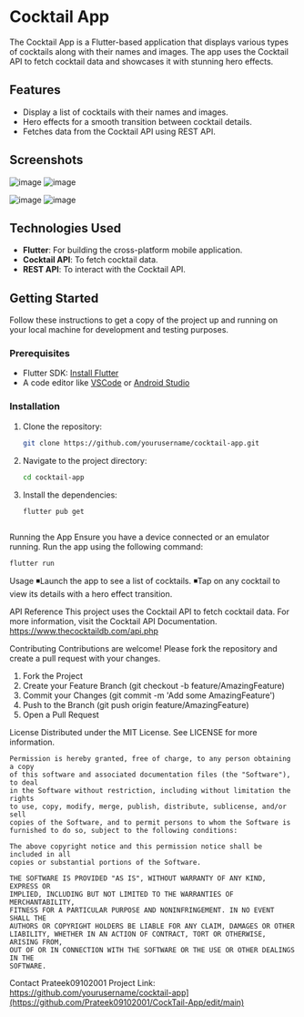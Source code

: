 # Cocktail App

The Cocktail App is a Flutter-based application that displays various types of cocktails along with their names and images. The app uses the Cocktail API to fetch cocktail data and showcases it with stunning hero effects.

## Features

- Display a list of cocktails with their names and images.
- Hero effects for a smooth transition between cocktail details.
- Fetches data from the Cocktail API using REST API.

## Screenshots

![image](https://github.com/Prateek09102001/CockTail-App/assets/127758351/c0af0921-3d9f-414b-a314-335ce821d9ee)
![image](https://github.com/Prateek09102001/CockTail-App/assets/127758351/77624822-f03a-4e20-b084-b4cfd22c0aec)

![image](https://github.com/Prateek09102001/CockTail-App/assets/127758351/d04d828f-0c67-442e-8baa-d3b4c658396f)
![image](https://github.com/Prateek09102001/CockTail-App/assets/127758351/9a3bbc98-57bf-40e3-97e5-7479c4d54bce)


## Technologies Used

- **Flutter**: For building the cross-platform mobile application.
- **Cocktail API**: To fetch cocktail data.
- **REST API**: To interact with the Cocktail API.

## Getting Started

Follow these instructions to get a copy of the project up and running on your local machine for development and testing purposes.

### Prerequisites

- Flutter SDK: [Install Flutter](https://flutter.dev/docs/get-started/install)
- A code editor like [VSCode](https://code.visualstudio.com/) or [Android Studio](https://developer.android.com/studio)

### Installation

1. Clone the repository:
   ```sh
   git clone https://github.com/yourusername/cocktail-app.git

2. Navigate to the project directory:
    ```sh
    cd cocktail-app

3. Install the dependencies:
   ```sh
   flutter pub get
     
Running the App
  Ensure you have a device connected or an emulator running.
  Run the app using the following command:

    flutter run
    
Usage
 ◾Launch the app to see a list of cocktails.
 ◾Tap on any cocktail to view its details with a hero effect transition.


API Reference
    This project uses the Cocktail API to fetch cocktail data. For more information, visit the Cocktail API Documentation.
    https://www.thecocktaildb.com/api.php

Contributing
Contributions are welcome! Please fork the repository and create a pull request with your changes.

1. Fork the Project
2. Create your Feature Branch (git checkout -b feature/AmazingFeature)
3. Commit your Changes (git commit -m 'Add some AmazingFeature')
4. Push to the Branch (git push origin feature/AmazingFeature)
5. Open a Pull Request

License
Distributed under the MIT License. See LICENSE for more information.

    Permission is hereby granted, free of charge, to any person obtaining a copy
    of this software and associated documentation files (the "Software"), to deal
    in the Software without restriction, including without limitation the rights
    to use, copy, modify, merge, publish, distribute, sublicense, and/or sell
    copies of the Software, and to permit persons to whom the Software is
    furnished to do so, subject to the following conditions:

    The above copyright notice and this permission notice shall be included in all
    copies or substantial portions of the Software.

    THE SOFTWARE IS PROVIDED "AS IS", WITHOUT WARRANTY OF ANY KIND, EXPRESS OR
    IMPLIED, INCLUDING BUT NOT LIMITED TO THE WARRANTIES OF MERCHANTABILITY,
    FITNESS FOR A PARTICULAR PURPOSE AND NONINFRINGEMENT. IN NO EVENT SHALL THE
    AUTHORS OR COPYRIGHT HOLDERS BE LIABLE FOR ANY CLAIM, DAMAGES OR OTHER
    LIABILITY, WHETHER IN AN ACTION OF CONTRACT, TORT OR OTHERWISE, ARISING FROM,
    OUT OF OR IN CONNECTION WITH THE SOFTWARE OR THE USE OR OTHER DEALINGS IN THE
    SOFTWARE.
    
Contact
  Prateek09102001
  Project Link: https://github.com/yourusername/cocktail-app](https://github.com/Prateek09102001/CockTail-App/edit/main)
